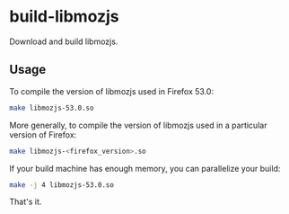 # build-libmozjs
Download and build libmozjs.

## Usage

To compile the version of libmozjs used in Firefox 53.0:

```bash
make libmozjs-53.0.so
```

More generally, to compile the version of libmozjs used in a particular version of Firefox:

```bash
make libmozjs-<firefox_version>.so
```

If your build machine has enough memory, you can parallelize your build:

```bash
make -j 4 libmozjs-53.0.so
```

That's it.
